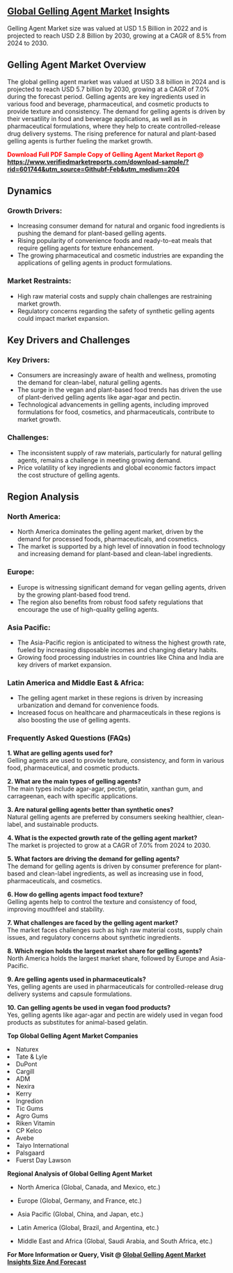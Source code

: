 <h2><a href="https://www.verifiedmarketreports.com/download-sample/?rid=601744&amp;utm_source=Githubf&amp;utm_medium=204" target="_blank">Global Gelling Agent Market</a> Insights</h2><p>Gelling Agent Market size was valued at USD 1.5 Billion in 2022 and is projected to reach USD 2.8 Billion by 2030, growing at a CAGR of 8.5% from 2024 to 2030.</p><p> <h2>Gelling Agent Market Overview</h2> <p>The global gelling agent market was valued at USD 3.8 billion in 2024 and is projected to reach USD 5.7 billion by 2030, growing at a CAGR of 7.0% during the forecast period. Gelling agents are key ingredients used in various food and beverage, pharmaceutical, and cosmetic products to provide texture and consistency. The demand for gelling agents is driven by their versatility in food and beverage applications, as well as in pharmaceutical formulations, where they help to create controlled-release drug delivery systems. The rising preference for natural and plant-based gelling agents is further fueling the market growth.</p> <p><strong><p><span class=""><span style="color: #ff0000;"><strong>Download Full PDF Sample Copy of Gelling Agent Market Report</strong> @ </span><a href="https://www.verifiedmarketreports.com/download-sample/?rid=601744&amp;utm_source=Githubf-Feb&amp;utm_medium=204" target="_blank">https://www.verifiedmarketreports.com/download-sample/?rid=601744&amp;utm_source=Githubf-Feb&amp;utm_medium=204</a></span></p></strong></p> <h2>Dynamics</h2> <h3>Growth Drivers:</h3> <ul> <li>Increasing consumer demand for natural and organic food ingredients is pushing the demand for plant-based gelling agents.</li> <li>Rising popularity of convenience foods and ready-to-eat meals that require gelling agents for texture enhancement.</li> <li>The growing pharmaceutical and cosmetic industries are expanding the applications of gelling agents in product formulations.</li> </ul> <h3>Market Restraints:</h3> <ul> <li>High raw material costs and supply chain challenges are restraining market growth.</li> <li>Regulatory concerns regarding the safety of synthetic gelling agents could impact market expansion.</li> </ul> <h2>Key Drivers and Challenges</h2> <h3>Key Drivers:</h3> <ul> <li>Consumers are increasingly aware of health and wellness, promoting the demand for clean-label, natural gelling agents.</li> <li>The surge in the vegan and plant-based food trends has driven the use of plant-derived gelling agents like agar-agar and pectin.</li> <li>Technological advancements in gelling agents, including improved formulations for food, cosmetics, and pharmaceuticals, contribute to market growth.</li> </ul> <h3>Challenges:</h3> <ul> <li>The inconsistent supply of raw materials, particularly for natural gelling agents, remains a challenge in meeting growing demand.</li> <li>Price volatility of key ingredients and global economic factors impact the cost structure of gelling agents.</li> </ul> <h2>Region Analysis</h2> <h3>North America:</h3> <ul> <li>North America dominates the gelling agent market, driven by the demand for processed foods, pharmaceuticals, and cosmetics.</li> <li>The market is supported by a high level of innovation in food technology and increasing demand for plant-based and clean-label ingredients.</li> </ul> <h3>Europe:</h3> <ul> <li>Europe is witnessing significant demand for vegan gelling agents, driven by the growing plant-based food trend.</li> <li>The region also benefits from robust food safety regulations that encourage the use of high-quality gelling agents.</li> </ul> <h3>Asia Pacific:</h3> <ul> <li>The Asia-Pacific region is anticipated to witness the highest growth rate, fueled by increasing disposable incomes and changing dietary habits.</li> <li>Growing food processing industries in countries like China and India are key drivers of market expansion.</li> </ul> <h3>Latin America and Middle East & Africa:</h3> <ul> <li>The gelling agent market in these regions is driven by increasing urbanization and demand for convenience foods.</li> <li>Increased focus on healthcare and pharmaceuticals in these regions is also boosting the use of gelling agents.</li> </ul> <h3>Frequently Asked Questions (FAQs)</h3> <p><strong>1. What are gelling agents used for?</strong><br>Gelling agents are used to provide texture, consistency, and form in various food, pharmaceutical, and cosmetic products.</p> <p><strong>2. What are the main types of gelling agents?</strong><br>The main types include agar-agar, pectin, gelatin, xanthan gum, and carrageenan, each with specific applications.</p> <p><strong>3. Are natural gelling agents better than synthetic ones?</strong><br>Natural gelling agents are preferred by consumers seeking healthier, clean-label, and sustainable products.</p> <p><strong>4. What is the expected growth rate of the gelling agent market?</strong><br>The market is projected to grow at a CAGR of 7.0% from 2024 to 2030.</p> <p><strong>5. What factors are driving the demand for gelling agents?</strong><br>The demand for gelling agents is driven by consumer preference for plant-based and clean-label ingredients, as well as increasing use in food, pharmaceuticals, and cosmetics.</p> <p><strong>6. How do gelling agents impact food texture?</strong><br>Gelling agents help to control the texture and consistency of food, improving mouthfeel and stability.</p> <p><strong>7. What challenges are faced by the gelling agent market?</strong><br>The market faces challenges such as high raw material costs, supply chain issues, and regulatory concerns about synthetic ingredients.</p> <p><strong>8. Which region holds the largest market share for gelling agents?</strong><br>North America holds the largest market share, followed by Europe and Asia-Pacific.</p> <p><strong>9. Are gelling agents used in pharmaceuticals?</strong><br>Yes, gelling agents are used in pharmaceuticals for controlled-release drug delivery systems and capsule formulations.</p> <p><strong>10. Can gelling agents be used in vegan food products?</strong><br>Yes, gelling agents like agar-agar and pectin are widely used in vegan food products as substitutes for animal-based gelatin.</p> </p><p><strong>Top Global Gelling Agent Market Companies</strong></p><div data-test-id=""><p><li>Naturex</li><li> Tate & Lyle</li><li> DuPont</li><li> Cargill</li><li> ADM</li><li> Nexira</li><li> Kerry</li><li> Ingredion</li><li> Tic Gums</li><li> Agro Gums</li><li> Riken Vitamin</li><li> CP Kelco</li><li> Avebe</li><li> Taiyo International</li><li> Palsgaard</li><li> Fuerst Day Lawson</li></p><div><strong>Regional Analysis of&nbsp;Global Gelling Agent Market</strong></div><ul><li dir="ltr"><p dir="ltr">North America&nbsp;(Global, Canada, and Mexico, etc.)</p></li><li dir="ltr"><p dir="ltr">Europe (Global, Germany, and France, etc.)</p></li><li dir="ltr"><p dir="ltr">Asia Pacific&nbsp;(Global, China, and Japan, etc.)</p></li><li dir="ltr"><p dir="ltr">Latin America&nbsp;(Global, Brazil, and Argentina, etc.)</p></li><li dir="ltr">Middle East and Africa&nbsp;(Global, Saudi Arabia, and South Africa, etc.)</li></ul><p><strong>For More Information or Query, Visit @&nbsp;</strong><strong><a href="https://www.verifiedmarketreports.com/product/gelling-agent-market/?utm_source=Githubf&amp;utm_medium=204" target="_blank">Global Gelling Agent Market Insights Size And Forecast</a></strong></p></div>
